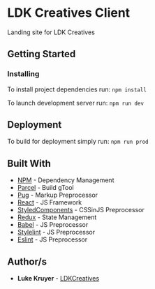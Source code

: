 # LDK Creatives Client
Landing site for LDK Creatives

## Getting Started

### Installing

To install project dependencies run: `npm install`

To launch development server run: `npm run dev`

## Deployment

To build for deployment simply run: `npm run prod`

## Built With

- [NPM](https://www.npmjs.com) - Dependency Management
- [Parcel](https://parceljs.org) - Build gTool
- [Pug](https://pugjs.org) - Markup Preprocessor
- [React](https://reactjs.org/) - JS Framework
- [StyledComponents](https://www.styled-components.com) - CSSinJS Preprocessor
- [Redux](https://redux.js.org) - State Management
- [Babel](https://babeljs.io) - JS Preprocessor
- [Stylelint](https://stylelint.io) - JS Preprocessor
- [Eslint](https://eslint.org) - JS Preprocessor

## Author/s

- **Luke Kruyer** - [LDKCreatives](https://www.ldkcreatives.com)
